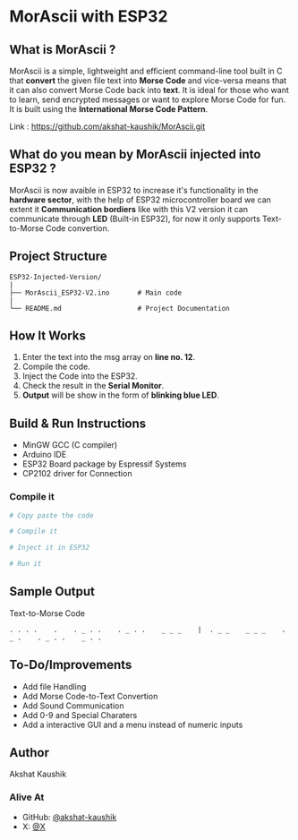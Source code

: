 # MorAscii with ESP32

## What is MorAscii ?

MorAscii is a simple, lightweight and efficient command-line tool built in C that **convert** the given file text into **Morse Code** and vice-versa means that it can also convert Morse Code back into **text**. It is ideal for those who want to learn, send encrypted messages or want to explore Morse Code for fun. It is built using the **International Morse Code Pattern**.

Link : https://github.com/akshat-kaushik/MorAscii.git

## What do you mean by MorAscii injected into ESP32 ?

MorAscii is now avaible in ESP32 to increase it's functionality in the **hardware sector**, with the help of ESP32 microcontroller board we can extent it **Communication bordiers** like with this V2 version it can communicate through **LED** (Built-in ESP32), for now it only supports Text-to-Morse Code convertion.

## Project Structure

```
ESP32-Injected-Version/
|
├── MorAscii_ESP32-V2.ino       # Main code
|
└── README.md                   # Project Documentation
```

## How It Works

1. Enter the text into the msg array on **line no. 12**.
2. Compile the code.
3. Inject the Code into the ESP32.
4. Check the result in the **Serial Monitor**.
5. **Output** will be show in the form of **blinking blue LED**.

## Build & Run Instructions

- MinGW GCC (C compiler)
- Arduino IDE
- ESP32 Board package by Espressif Systems
- CP2102 driver for Connection

### Compile it

```bash
# Copy paste the code

# Compile it

# Inject it in ESP32

# Run it
```

## Sample Output

Text-to-Morse Code
```
. . . .    .    . _ . .    . _ . .    _ _ _    |  . _ _    _ _ _    . _ .    . _ . .    _ . .
```

## To-Do/Improvements

- Add file Handling
- Add Morse Code-to-Text Convertion
- Add Sound Communication
- Add 0-9 and Special Charaters
- Add a interactive GUI and a menu instead of numeric inputs

## Author

Akshat Kaushik

### Alive At

- GitHub: [@akshat-kaushik](https://github.com/akshat-kaushik)
- X: [@X](https://x.com/kaushk_akshat)